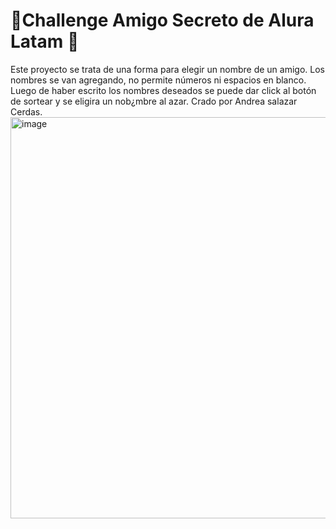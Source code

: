 <h1>🎁Challenge Amigo Secreto de Alura Latam 🎁</h1>

Este proyecto se trata de una forma para elegir un nombre de un amigo. Los nombres se van agregando, no permite números ni espacios en blanco. Luego de haber escrito los nombres deseados se puede dar click al botón de sortear y se eligira un nob¿mbre al azar. Crado por Andrea salazar Cerdas.
<img width="1352" height="642" alt="image" src="https://github.com/user-attachments/assets/be661cd3-078e-4bc7-8d82-5bf557979bdb" />
